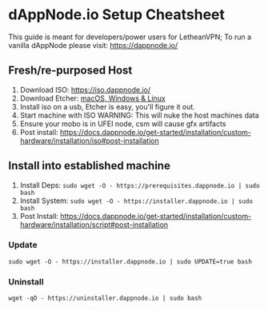 # dAppNode.io Setup Cheatsheet

This guide is meant for developers/power users for LetheanVPN; To run a vanilla dAppNode please visit: https://dappnode.io/

## Fresh/re-purposed Host
1) Download ISO: https://iso.dappnode.io/
2) Download Etcher: [macOS, Windows & Linux](https://www.balena.io/etcher/)
3) Install iso on a usb, Etcher is easy, you'll figure it out.
4) Start machine with ISO WARNING: This will nuke the host machines data
5) Ensure your mobo is in UFEI node, csm will cause gfx artifacts
6) Post install: https://docs.dappnode.io/get-started/installation/custom-hardware/installation/iso#post-installation

## Install into established machine

1) Install Deps: `sudo wget -O - https://prerequisites.dappnode.io | sudo bash`
2) Install System: `sudo wget -O - https://installer.dappnode.io | sudo bash`
3) Post Install: https://docs.dappnode.io/get-started/installation/custom-hardware/installation/script#post-installation


### Update

`sudo wget -O - https://installer.dappnode.io | sudo UPDATE=true bash`

### Uninstall

`wget -qO - https://uninstaller.dappnode.io | sudo bash`
